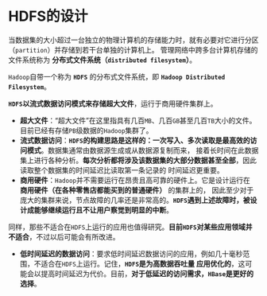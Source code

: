 HDFS的设计
=============================================================================
当数据集的大小超过一台独立的物理计算机的存储能力时，就有必要对它进行分区（`partition`）并存储到若干台单独的计算机上。
管理网络中跨多台计算机存储的文件系统称为 **分布式文件系统（`distributed filesystem`）**。

`Hadoop`自带一个称为 **`HDFS`** 的分布式文件系统，即 **`Hadoop Distributed Filesystem`**。

**`HDFS`以流式数据访问模式来存储超大文件**，运行于商用硬件集群上。
+ **超大文件**：“超大文件”在这里指具有几百`MB`、几百`GB`甚至几百`TB`大小的文件。目前已经有存储`PB`级数据的`Hadoop`集群了。
+ **流式数据访问**：**`HDFS`的构建思路是这样的：一次写入、多次读取是最高效的访问模式**。数据集通常由数据源生成或从数据源复制而来，
接着长时间在此数据集上进行各种分析。**每次分析都将涉及该数据集的大部分数据甚至全部**，因此读取整个数据集的时间延迟比读取第一条记录的
时间延迟更重要。
+ **商用硬件**：`Hadoop`并不需要运行在昂贵且高可靠的硬件上。它是设计运行在 **商用硬件（在各种零售店都能买到的普通硬件）** 的集群上的，
因此至少对于庞大的集群来说，节点故障的几率还是非常高的。**`HDFS`遇到上述故障时，被设计成能够继续运行且不让用户察觉到明显的中断**。

同样，那些不适合在`HDFS`上运行的应用也值得研究。**目前`HDFS`对某些应用领域并不适合**，不过以后可能会有所改进。
+ **低时间延迟的数据访问**：要求低时间延迟数据访问的应用，例如几十毫秒范围，不适合在`HDFS`上运行。记住，**`HDFS`是为高数据吞吐量
应用优化的**，这可能会以提高时间延迟为代价。目前，**对于低延迟的访问需求，`HBase`是更好的选择**。